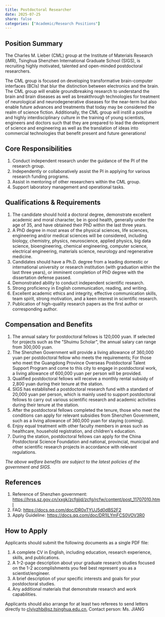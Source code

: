 ```yaml
---
title: Postdoctoral Researcher
date: 2025-07-25
share: false
categories: ["Academic/Research Positions"]
---
```

<!--more-->

## Position Summary
The Charles M. Lieber (CML) group at the Institute of Materials Research (iMR), Tsinghua Shenzhen International Graduate School (SIGS), is recruiting highly motivated, talented and open-minded postdoctoral researchers.

The CML group is focused on developing transformative brain-computer interfaces (BCIs) that blur the distinction between electronics and the brain. The CML group will enable groundbreaking research to understand the brain and brain diseases as well as breakthrough technologies for treatment of neurological and neurodegenerative diseases for the near-term but also enable future advances and treatments that today may be considered the realm of science fiction. Additionally, the CML group will instill a positive and highly interdisciplinary culture in the training of young scientists, engineers and doctors such that they are prepared to lead the development of science and engineering as well as the translation of ideas into commercial technologies that benefit present and future generations!

## Core Responsibilities
1. Conduct independent research under the guidance of the PI of the research group.
2. Independently or collaboratively assist the PI in applying for various research funding programs.
3. Assist in mentoring of other researchers within the CML group.
4. Support laboratory management and operational tasks.

## Qualifications & Requirements
1. The candidate should hold a doctoral degree, demonstrate excellent academic and moral character, be in good health, generally under the age of 35, and have obtained their PhD within the last three years.
2. A PhD degree in most areas of the physical sciences, life sciences, engineering and/or medical sciences will be considered, including biology, chemistry, physics, neuroscience, applied physics, big data science, bioengineering, chemical engineering, computer science, electrical engineering, materials science, neurology and regenerative medicine.
3. Candidates should have a Ph.D. degree from a leading domestic or international university or research institution (with graduation within the last three years), or imminent completion of PhD degree with the dissertation defense passed.
4. Demonstrated ability to conduct independent scientific research.
5. Strong proficiency in English communication, reading, and writing.
6. Excellent academic ethics and integrity, effective communication skills, team spirit, strong motivation, and a keen interest in scientific research.
7. Publication of high-quality research papers as the first author or corresponding author.

## Compensation and Benefits
1. The annual salary for postdoctoral fellows is 120,000 yuan. If selected for projects such as the "Shuimu Scholar", the annual salary can range from 300,000 yuan.
2. The Shenzhen Government will provide a living allowance of 360,000 yuan per postdoctoral fellow who meets the requirements; For those who meet the Guangdong Province Overseas Postdoctoral Talent Support Program and come to this city to engage in postdoctoral work, a living allowance of 600,000 yuan per person will be provided.
3. Qualified postdoctoral fellows will receive a monthly rental subsidy of 2,800 yuan during their tenure at the station.
4. SIGS has established a postdoctoral research fund with a standard of 20,000 yuan per person, which is mainly used to support postdoctoral fellows to carry out various scientific research and academic activities during their tenure at the station.
5. After the postdoctoral fellows completed the tenure, those who meet the conditions can apply for relevant subsidies from Shenzhen Government, such as a living allowance of 360,000 yuan for staying (coming).
6. Enjoy equal treatment with other faculty members in areas such as healthcare, household registration, and children's education.
7. During the station, postdoctoral fellows can apply for the China Postdoctoral Science Foundation and national, provincial, municipal and other scientific research projects in accordance with relevant regulations.

*The above welfare benefits are subject to the latest policies of the government and SIGS.*

## References
1. Reference of Shenzhen government: https://hrss.sz.gov.cn/xxgk/zcfgjjd/zcfg/rcfw/content/post_11707010.html
2. FAQ: https://docs.qq.com/doc/DR0xTYUJ5d0dBS2F2
3. Apply Guideline: https://docs.qq.com/doc/DR1lLYmFCS0VOV3R0

## How to Apply
Applicants should submit the following documents as a single PDF file:
1. A complete CV in English, including education, research experience, skills, and publications.
2. A 1–2-page description about your graduate research studies focused on the 1-2 accomplishments you feel best represent you as a scientist/engineer.
3. A brief description of your specific interests and goals for your postdoctoral studies.
4. Any additional materials that demonstrate research and work capabilities.

Applicants should also arrange for at least two referees to send letters directly to clyjyzhb@sz.tsinghua.edu.cn, Contact person: Ms. JIANG